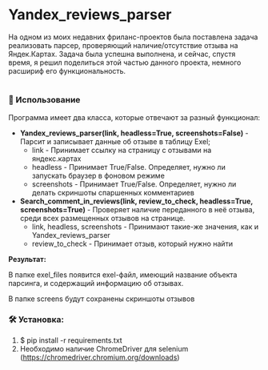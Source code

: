 # Yandex_reviews_parser

На одном из моих недавних фриланс-проектов была поставлена задача реализовать парсер, проверяющий наличие/отсутствие отзыва на Яндек.Картах. 
Задача была успешна выполнена, и сейчас, спустя время, я решил поделиться этой частью данного проекта, немного расшириф его функциональность.

#

### :bookmark_tabs: Использование
Программа имеет два класса, которые отвечают за разный функционал:
- **Yandex_reviews_parser(link, headless=True, screenshots=False)** - Парсит и записывает данные об отзыве в таблицу Exel;
  -  link - Принимает ссылку на страницу c отзывами на яндекс.картах
  -  headless - Принимает True/False. Определяет, нужно ли запускать браузер в фоновом режиме
  -  screenshots - Принимает True/False.  Определяет, нужно ли делать скриншоты спаршенных комментариев
- **Search_comment_in_reviews(link, review_to_check, headless=True, screenshots=True)** - Проверяет наличие переданного в неё отзыва, среди всех размещенных отзывов на странице.
  - link, headless, screenshots - Принимают такие-же значения, как и Yandex_reviews_parser
  - review_to_check - Принимает отзыв, который нужно найти

**Результат:**

В папке exel_files появится exel-файл, имеющий название объекта парсинга, и содержащий информацию об отзывах.

В папке screens будут сохранены скриншоты отзывов

### :hammer_and_wrench: Установка:
1. $ pip install -r requirements.txt
2. Необходимо наличие ChromeDriver для selenium (https://chromedriver.chromium.org/downloads)
